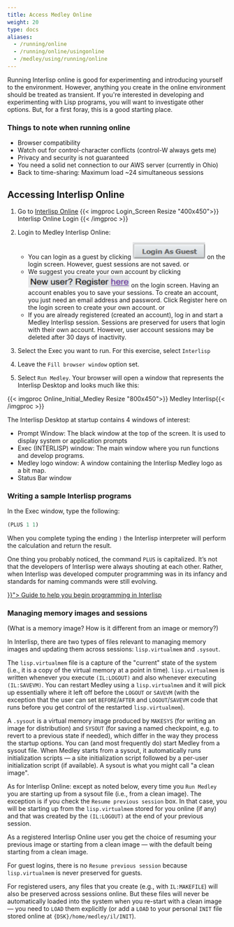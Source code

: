 ```yaml
---
title: Access Medley Online
weight: 20
type: docs
aliases:
  - /running/online
  - /running/online/usingonline
  - /medley/using/running/online
---
```


Running Interlisp online is good for experimenting and introducing yourself to the environment. However, anything you create in the online environment should be treated as transient. If you're interested in developing and experimenting with Lisp programs, you will want to investigate other options. But, for a first foray, this is a good starting place.

### Things to note when running online

* Browser compatibility
* Watch out for control-character conflicts (control-W always gets me)
* Privacy and security is not guaranteed
* You need a solid net connection to our AWS server (currently in Ohio)
* Back to time-sharing: Maximum load ~24 simultaneous sessions

## Accessing Interlisp Online

1. Go to [Interlisp Online](https://online.interlisp.org/)
{{< imgproc Login_Screen Resize "400x450">}} Interlisp Online Login {{< /imgproc >}}
2. Login to Medley Interlisp Online:
   * You can login as a guest by clicking <img src="Guest_Login_button.png" alt="Guest Login button"> on the login screen. However, guest sessions are not saved.
   or
   * We suggest you create your own account by clicking <img src="New_User_Register_here_button.png" alt="New User Register here button"> on the login screen. Having an account enables you to save your sessions. To create an account, you just need an email address and password. Click Register here on the login screen to create your own account.
   or
   * If you are already registered (created an account), log in and start a Medley Interlisp session. Sessions are preserved for users that login with their own account. However, user account sessions may be deleted after 30 days of inactivity.

3. Select the Exec you want to run. For this exercise, select `Interlisp`

4. Leave the `Fill browser window` option set.

5. Select `Run Medley`.
Your browser will open a window that represents the Interlisp Desktop and looks much like this:

{{< imgproc Online_Initial_Medley Resize "800x450">}} Medley Interlisp{{< /imgproc >}}

The Interlisp Desktop at startup contains 4 windows of interest:

* Prompt Window: The black window at the top of the screen. It is used to display system or application prompts
* Exec (INTERLISP) window: The main window where you run functions and develop programs.
* Medley logo window: A window containing the Interlisp Medley logo as a bit map.
* Status Bar window

### Writing a sample Interlisp programs

In the Exec window, type the following:

```lisp
(PLUS 1 1)
```

When you complete typing the ending `)` the Interlisp interpreter will perform the calculation and return the result.

One thing you probably noticed, the command `PLUS` is capitalized. It’s not that the developers of Interlisp were always shouting at each other. Rather, when Interlisp was developed computer programming was in its infancy and standards for naming commands were still evolving.

<div class="mx-auto">
 <a class="btn btn-lg btn-danger mr-3 mb-4" href="{{< relref "../.." >}}">
  Guide to help you begin programming in Interlisp<i class="fas fa-arrow-alt-circle-right ml-2"></i>
 </a>
</div>

### Managing memory images and sessions

 (What is a memory image? How is it different from an image or memory?)

In Interlisp, there are two types of files relevant to managing memory images and updating them across sessions: `lisp.virtualmem` and `.sysout`.

The `lisp.virtualmem` file is a capture of the "current" state of the system (i.e., it is a copy of the virtual memory at a point in time). `lisp.virtualmem` is written whenever you execute `(IL:LOGOUT)` and also whenever executing `(IL:SAVEVM)`. You can restart Medley using a `lisp.virtualmem` and it will pick up essentially where it left off before the `LOGOUT` or `SAVEVM` (with the exception that the user can set `BEFORE`/`AFTER` and `LOGOUT`/`SAVEVM` code that runs before you get control of the restarted `lisp.virtualmem`).

A `.sysout` is a virtual memory image produced by `MAKESYS` (for writing an image for distribution) and `SYSOUT` (for saving a named checkpoint, e.g. to revert to a previous state if needed), which differ in the way they process the startup options. You can (and most frequently do) start Medley from a sysout file. When Medley starts from a sysout, it automatically runs initialization scripts — a site initialization script followed by a per-user initialization script (if available). A sysout is what you might call "a clean image".

As for Interlisp Online: except as noted below, every time you `Run Medley` you are starting up from a sysout file (i.e., from a clean image). The exception is if you check the `Resume previous session` box. In that case, you will be starting up from the `lisp.virtualmem` stored for you online (if any) and that was created by the `(IL:LOGOUT)` at the end of your previous session.

As a registered Interlisp Online user you get the choice of resuming your previous image or starting from a clean image — with the default being starting from a clean image.

For guest logins, there is no `Resume previous session` because `lisp.virtualmem` is never preserved for guests.

For registered users, any files that you create (e.g., with `IL:MAKEFILE`) will also be preserved across sessions online. But these files will never be automatically loaded into the system when you re-start with a clean image — you need to `LOAD` them explicitly (or add a `LOAD` to your personal `INIT` file stored online at `{DSK}/home/medley/il/INIT`).
